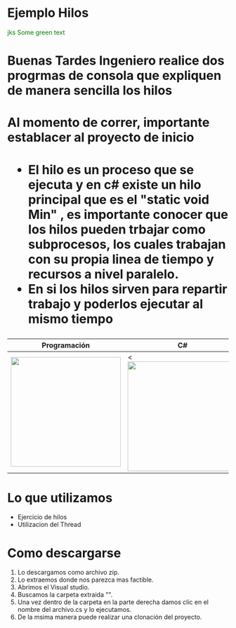 # Ejemplo Hilos 
<span style="color: green"> jks</span>
<font color="green"> Some green text </font>




<h1>Buenas Tardes Ingeniero realice dos progrmas de consola que expliquen de manera sencilla los hilos</h1> 
<h1>Al momento de correr, importante establacer  al proyecto de inicio</h1> 

<h1>
<ul>
<li>El hilo es  un proceso que se ejecuta  y en c# existe un hilo principal  que es el "static  void Min" , es importante conocer que los hilos pueden trbajar como subprocesos, los cuales trabajan con su propia linea de tiempo  y recursos a nivel paralelo.</li> 
 <li>En si los hilos sirven para repartir trabajo y poderlos ejecutar al mismo  tiempo</li> 
 </ul> </h1> 


| Programación | C# |
| ------------ | ------------- |
| <img src="https://i.imgur.com/x1AJ8Tp.jpg" width="250"> | <<img src="https://i.ytimg.com/vi/7wMaIoqWDOQ/maxresdefault.jpg" width="250"> |

 # Lo que utilizamos 
   <ul>  
<li>Ejercicio de hilos</li> 
 <li>Utilizacion del Thread</li> 
 
   
  </ul> 
 
 # Como descargarse
 
 <ol> 
<li> Lo descargamos como archivo zip.</li> 
<li>Lo extraemos donde nos parezca mas factible.</li> 
<li>Abrimos el Visual studio.</li> 
<li>Buscamos la carpeta extraida "".</li> 
<li>Una vez dentro de la carpeta en la parte derecha damos clic en el nombre del archivo.cs y lo ejecutamos.</li> 
<li>De la msima manera puede realizar una clonación  del proyecto.</li> 
  </ol> 
